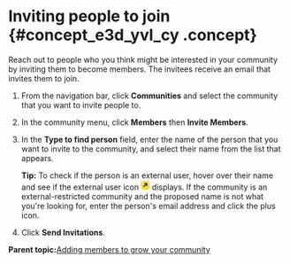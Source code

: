 # Inviting people to join {#concept_e3d_yvl_cy .concept}

Reach out to people who you think might be interested in your community by inviting them to become members. The invitees receive an email that invites them to join.

1.  From the navigation bar, click **Communities** and select the community that you want to invite people to.
2.  In the community menu, click **Members** then **Invite Members**.
3.  In the **Type to find person** field, enter the name of the person that you want to invite to the community, and select their name from the list that appears.

    **Tip:** To check if the person is an external user, hover over their name and see if the external user icon ![External user icon](images/ext_user.jpg) displays. If the community is an external-restricted community and the proposed name is not what you're looking for, enter the person's email address and click the plus icon.

4.  Click **Send Invitations**.

**Parent topic:**[Adding members to grow your community](../communities/c_com_add_members.md)

